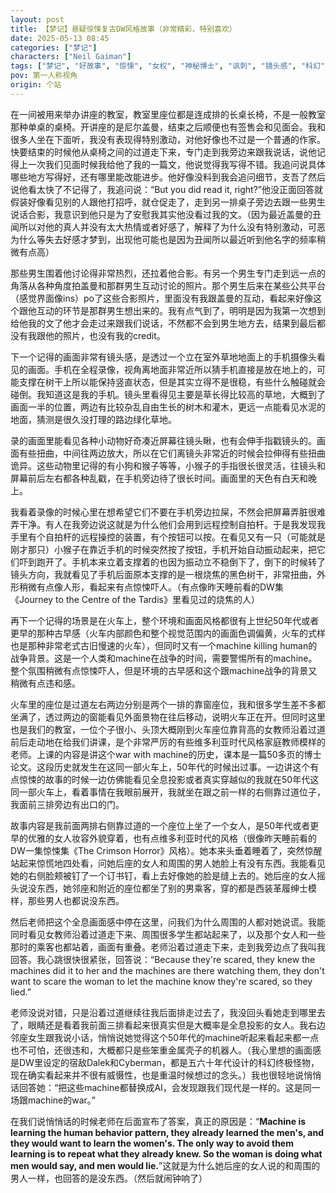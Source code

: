 ```yaml
---
layout: post
title: 【梦记】悬疑惊悚复古DW风格故事（非常精彩，特别喜欢）
date: 2025-05-13 08:45
categories: ["梦记"]
characters: ["Neil Gaiman"]
tags: ["梦记", "好故事", "惊悚", "女权", "神秘博士", "讽刺", "镜头感", "科幻", "改编", "AI", "时间", "穿越", "碎片", "谎言"]
pov: 第一人称视角
origin: 个站
---
```


在一间被用来举办讲座的教室，教室里座位都是连成排的长桌长椅，不是一般教室那种单桌的桌椅。开讲座的是尼尔盖曼，结束之后顺便也有签售会和见面会。我和很多人坐在下面听，我没有表现得特别激动，对他好像也不过是一个普通的作家。快要结束的时候他从桌椅之间的过道走下来，专门走到我旁边来跟我说话，说他记得上一次我们见面时候我给他了我的一篇文，他说觉得我写得不错。我追问说具体哪些地方写得好，还有哪里能改能进步。他好像没料到我会追问细节，支吾了然后说他看太快了不记得了，我追问说：“But you did read it, right?”他没正面回答就假装好像看见别的人跟他打招呼，就仓促走了，走到另一排桌子旁边去跟一些男生说话合影，我意识到他只是为了安慰我其实他没看过我的文。（因为最近盖曼的丑闻所以对他的真人并没有太大热情或者好感了，解释了为什么没有特别激动，可恶为什么等失去好感才梦到，出现他可能也是因为丑闻所以最近听到他名字的频率稍微有点高）

那些男生围着他讨论得非常热烈，还拉着他合影。有另一个男生专门走到远一点的角落从各种角度拍盖曼和那群男生互动讨论的照片。那个男生后来在某些公共平台（感觉界面像ins）po了这些合影照片，里面没有我跟盖曼的互动，看起来好像这个跟他互动的环节是那群男生想出来的。我有点气到了，明明是因为我第一次想到给他我的文了他才会走过来跟我们说话，不然都不会到男生地方去，结果到最后都没有我跟他的照片，也没有我的credit。

下一个记得的画面非常有镜头感，是透过一个立在室外草地地面上的手机摄像头看见的画面。手机在全程录像，视角离地面非常近所以猜手机直接是放在地上的，可能支撑在树干上所以能保持竖直状态，但是其实立得不是很稳，有些什么触碰就会碰倒。我知道这是我的手机。镜头里看得见主要是草长得比较高的草地，大概到了画面一半的位置，两边有比较杂乱自由生长的树木和灌木，更远一点能看见水泥的地面，猜测是很久没打理的路边绿化草地。

录的画面里能看见各种小动物好奇凑近屏幕往镜头瞅，也有会伸手指戳镜头的。画面有些扭曲，中间往两边放大，所以在它们离镜头非常近的时候会拉伸得有些扭曲诡异。这些动物里记得的有小狗和猴子等等，小猴子的手指很长很灵活，往镜头和屏幕前后左右都各种乱戳，在手机旁边待了很长时间。画面里的天色有白天和晚上。

我看着录像的时候心里在想希望它们不要在手机旁边拉屎，不然会把屏幕弄脏很难弄干净。有人在我旁边说这就是为什么他们会用到远程控制自拍杆。于是我发现我手里有个自拍杆的远程操控的装置，有个按钮可以按。在看见又有一只（可能就是刚才那只）小猴子在靠近手机的时候突然按了按钮，手机开始自动振动起来，把它们吓到跑开了。手机本来立着支撑着的也因为振动立不稳倒下了，倒下的时候转了镜头方向，我就看见了手机后面原本支撑的是一根烧焦的黑色树干，非常扭曲，外形稍微有点像人形，看起来有点惊悚吓人。（有点像昨天睡前看的DW集《Journey to the Centre of the Tardis》里看见过的烧焦的人）

再下一个记得的场景是在火车上，整个环境和画面风格都很有上世纪50年代或者更早的那种古早感（火车内部颜色和整个视觉范围内的画面色调偏黄，火车的式样也是那种非常老式古旧慢速的火车），但同时又有一个machine killing human的战争背景。这是一个人类和machine在战争的时间，需要警惕所有的machine。整个氛围稍微有点惊悚吓人，但是环境的古早感和这个跟machine战争的背景又稍微有点违和感。

火车里的座位是过道左右两边分别是两个一排的靠窗座位，我和很多学生差不多都坐满了，透过两边的窗能看见外面景物在往后移动，说明火车正在开。但同时这里也是我们的教室，一位个子很小、头顶大概刚到火车座位靠背高的女教师沿着过道前后走动地在给我们讲课，是个非常严厉的有些维多利亚时代风格家庭教师模样的老师。上课的内容是讲这个war with machine的历史，课本是一篇50多页的博士论文。这段历史就发生在这同一部火车上，50年代的时候出过事。一边讲这个有点惊悚的故事的时候一边仿佛能看见全息投影或者真实穿越似的我就在50年代这同一部火车上，看着事情在我眼前展开，我就坐在跟之前一样的右侧靠过道位子，我面前三排旁边有出口的门。

故事内容是我前面两排右侧靠过道的一个座位上坐了一个女人，是50年代或者更早的优雅的女人妆容外貌穿着，也有点维多利亚时代的风格（很像昨天睡前看的DW一集惊悚集《The Crimson Horror》风格）。她本来头垂着睡着了，突然惊醒站起来惊慌地四处看，问她后座的女人和周围的男人她脸上有没有东西。我能看见她的右侧脸颊被钉了一个订书钉，看上去好像她的脸是缝上去的。她后座的女人摇头说没东西，她邻座和附近的座位都坐了别的男乘客，穿的都是西装革履绅士模样，那些男人也都说没东西。

然后老师把这个全息画面感中停在这里，问我们为什么周围的人都对她说谎。我能同时看见女教师沿着过道走下来、周围很多学生都站起来了，以及那个女人和一些那时的乘客也都站着，画面有重叠。老师沿着过道走下来，走到我旁边点了我叫我回答。我心跳很快很紧张，回答说：“Because they're scared, they knew the machines did it to her and the machines are there watching them, they don't want to scare the woman to let the machine know they're scared, so they lied.”

老师没说对错，只是沿着过道继续往我后面排走过去了，我没回头看她走到哪里去了，眼睛还是看着我前面三排看起来很真实但是大概率是全息投影的女人。我右边邻座女生跟我说小话，悄悄说她觉得这个50年代的machine听起来看起来都一点也不可怕，还很违和，大概都只是些笨重金属壳子的机器人。（我心里想的画面感是DW里设定的宿敌Dalek和Cyberman，都是五六十年代设计的科幻终极怪物，现在确实看起来并不很有威慑性，也是重温时候想过的念头。）我也很轻地说悄悄话回答她：“把这些machine都替换成AI，会发现跟我们现代是一样的。这是同一场跟machine的war。”

在我们说悄悄话的时候老师在后面宣布了答案，真正的原因是：“**Machine is learning the human behavior pattern, they already learned the men's, and they would want to learn the women's. The only way to avoid them learning is to repeat what they already knew. So the woman is doing what men would say, and men would lie.**”这就是为什么她后座的女人说的和周围的男人一样，也回答的是没东西。（然后就闹钟响了）

